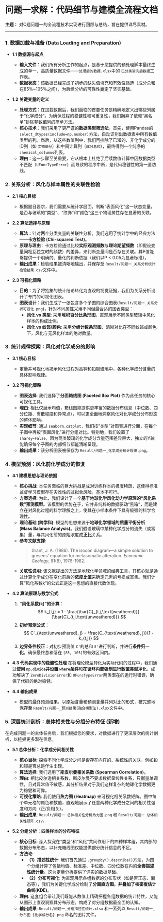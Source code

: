 # 问题一求解：代码细节与建模全流程文档 

**主题：** 对C题问题一的全流程技术实现进行回顾与总结，旨在提供详尽素材。

---

### 1. 数据加载与准备 (Data Loading and Preparation)

* **1.1 数据源与起点**

  * **输入文件**：我们所有分析工作的起点，是基于您提供的预处理脚本最终生成的单一、高质量数据文件——`处理后的数据.xlsx`中的 `已分类清洗后数据`工作表。
  * **数据状态**：该数据已经完成了初步的缺失值填充和有效性筛选（成分总和在85%~105%之间），为后续分析的可靠性奠定了坚实基础。
* **1.2 关键变量的定义**

  * **处理方式**：在加载数据后，我们面临的首要任务是精确地定义出哪些列属于“化学成分”。为确保过程的稳健性和可重复性，我们摒弃了依赖“黑名单”排除非数值列的简单方法。
  * **核心技术**：我们采用了更严谨的**数据类型筛选法**。首先，使用Pandas的 `select_dtypes(include=np.number)`方法，自动识别出数据表中所有数值类型的列。然后，从这些数值列中，我们再排除了已知的、非化学成分的ID列（如 `文物编号`）和中间计算列（`成分总和`），最终得到一个纯净的 `chemical_columns`列表。
  * **理由**：这一步骤至关重要，它从根本上杜绝了后续数值计算中因数据类型不匹配（`UFuncTypeError`）而导致的程序中断，是代码稳健性的第一道防线。

### 2. 关系分析：风化与样本属性的关联性检验

* **2.1 核心目标**

  * 根据题目要求，我们需要从统计学层面，判断“表面风化”这一状态变量，是否与玻璃的“类型”、“纹饰”和“颜色”这三个物理属性存在显著的关联。
* **2.2 算法选择与原理**

  * **算法**：针对两个分类变量的关联性分析，我们选用了统计学中的经典方法——**卡方检验 (Chi-squared Test)**。
  * **原理与理由**：卡方检验通过比较**实际观测频数**与**理论期望频数**（即假设变量间相互独立时的频数）的差异，来判断变量间是否存在关联。其P值能够提供一个明确的、量化的判断依据（我们以P < 0.05为显著标准）。
  * **输出成果**：检验结果被清晰地输出，并保存至 `Result/问题一_关系分析统计检验结果.csv`文件中。
* **2.3 可视化策略**

  * **目的**：为了将抽象的统计结论转化为直观的视觉证据，我们为关系分析设计了专门的可视化图表。
  * **图表设计**：我们生成了一张包含多个子图的综合图表(`Result/问题一_关系分析可视化.png`)，针对不同属性采用不同但最合适的图表类型：
    * **风化 vs 类型**: 采用**堆积百分比条形图**，直观展示不同类型玻璃中风化样本的构成比例。
    * **风化 vs 纹饰/颜色**: 采用**分组计数条形图**，清晰对比在不同纹饰或颜色下，风化与无风化样本的绝对数量。

### 3. 统计规律探索：风化对化学成分的影响

* **3.1 核心目标**

  * 定量并可视化地揭示风化过程对高钾和铅钡玻璃中，各种化学成分含量的具体影响规律。
* **3.2 可视化策略**

  * **图表选择**: 我们选择了**分面箱线图 (Faceted Box Plot)** 作为此任务的核心可视化工具。
  * **理由**: 相比仅展示均值，箱线图能提供更丰富的数据分布信息（中位数、四分位距、离散程度和异常点），可以更全面地洞察风化对化学成分分布形态的整体影响。
  * **实现细节**: 通过 `seaborn.catplot`，我们按“类型”对图表进行分面，在每个子图中再按“表面风化”进行分组对比。特别地，我们设置了 `sharey=False`，因为两类玻璃的化学成分含量范围差异巨大，独立的Y轴能确保每个子图的内部细节都能清晰呈现。
  * **输出成果**：该分析图表被保存为 `Result/问题一_化学成分统计规律.png`。

### 4. 模型预测：风化前化学成分的恢复

* **4.1 建模思想与理论依据**

  * **核心挑战**: 本任务面临的巨大挑战是成对训练样本的极度稀疏，这使得标准监督学习模型存在灾难性的过拟合风险，基本不可行。
  * **方案选择**: 为此，我们设计了一个**基于地球化学风化动力学原理的“风化系数”预测模型**。该模型的优势在于，它并非纯粹的数据驱动“黑箱”，而是建立在对风化过程的科学理解之上，使其在小样本条件下具有极强的科学合理性。
  * **理论基础 (跨学科)**: 模型的思想来源于**地球化学领域的质量平衡分析 (Mass Balance Analysis)**。我们假设玻璃中某种化学成分的流失（或富集）量，与其风化前的原始浓度成**正比**关系。
  * **参考文献支撑**:
    > Grant, J. A. (1986). The isocon diagram—a simple solution to gresens' equation for metasomatic alteration. *Economic Geology*, 81(8), 1976-1982.
    >
  * **关联性说明**: 该文献提出的方法是地球化学领域的经典工具，其核心就是通过计算化学成分在变化前后的**浓度比值**来确定元素的亏损或富集。我们计算“风化系数k”的公式正是这一思想的直接代数体现。
* **4.2 算法原理与数学公式**

  1. **“风化系数(k)”的计算**：
     $$
     k_{t,j} = 1 - \frac{\bar{C}_{t,j,\text{weathered}}}{\bar{C}_{t,j,\text{unweathered}}}
     $$
  2. **初步预测公式**：
     $$
     C'_{\text{unweathered}, j} = \frac{C_{\text{weathered}, j}}{1 - k_{t,j}}
     $$
  3. **边界条件校正**：对初步预测值 `C'`的总和 `S'`进行判断，并进行**条件归一化**，确保最终总和落在 `[85, 105]`的有效区间内。
* **4.3 代码实现中的稳健性处理**
  在将理论模型转化为实际代码的过程中，我们通过**使用 `np.divide`并设置 `where`条件**和**在循环内部强制进行数值类型净化**，成功解决了 `ZeroDivisionError`和 `UFuncTypeError`两类潜在的运行时错误，确保了代码的绝对稳健。
* **4.4 输出成果**

  * 模型的最终预测结果，以原始含量和预测含量并列对比的形式，被完整地保存至 `Result/问题一_预测结果(融合模型法).xlsx`文件中。

### 5. 深层统计剖析：总体相关性与分组分布特征 (新增)

在完成问题一的主体任务后，我们根据您的要求，对数据进行了更深层次的统计剖析，以挖掘更多潜在信息。

* **5.1 总体分析：化学成分间相关性**

  * **核心目标**: 探索不同化学成分之间是否存在内在的、系统性的关联，例如铅和钡是否总是伴生出现。
  * **算法选择**: 我们选用了**斯皮尔曼相关系数 (Spearman Correlation)**。
  * **理由**: 相比皮尔逊相关系数，斯皮尔曼不要求数据呈线性关系，只衡量单调性，且对异常值不敏感，其分析结果对于我们这样复杂的地球化学数据更为稳健和可靠。
  * **可视化策略**: 我们使用**热力图 (Heatmap)** 来可视化相关系数矩阵。图中每个单元格的颜色和数值，直观地展示了任意两种化学成分之间的相关性强度和方向（正/负相关）。
  * **输出成果**: `Result/问题一_总体相关性分析热力图.png` 和 `Result/问题一_总体相关性矩阵.csv`。
* **5.2 分组分析：四类样本的分布特征**

  * **核心目标**: 深入探究在“类型”和“风化”共同作用下的四种样本组，其内部的数据分布形态，以补充箱线图仅能提供部分统计信息的不足。
  * **方法论**:
    * **（1）描述性统计**: 我们首先通过 `.groupby().describe()`方法，为四个分组计算了包括均值、标准差、中位数、四分位数在内的**全套描述性统计量**。这为定量分析提供了详实的数据基础。
    * **（2）分布可视化**: 为直观展示各组数据的分布形状（如是否正态、偏态等），我们为关键化学成分绘制了**分面直方图，并叠加了核密度估计曲线(KDE)**。
  * **理由**: 这套组合拳让我们既能从数值上精确把握各组数据的统计特性，又能从图形上直观洞察其分布形态，构成了对分组数据最全面的认知。
  * **输出成果**: `Result/问题一_分组描述性统计.xlsx` 和一系列以 `Result/问题一_分布图_{化学成分名}.png` 命名的图片文件。
